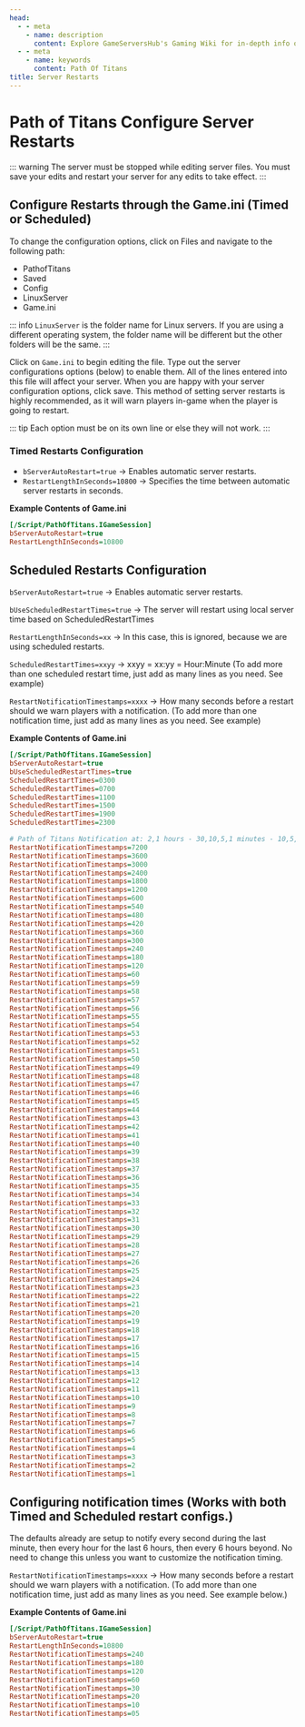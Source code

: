 ```yaml
---
head:
  - - meta
    - name: description
      content: Explore GameServersHub's Gaming Wiki for in-depth info on Path of Titans. Find details on gameplay, features, and updates for the ultimate dino MMO adventure! 
  - - meta
    - name: keywords
      content: Path Of Titans
title: Server Restarts
---
```


# Path of Titans Configure Server Restarts

::: warning
The server must be stopped while editing server files. You must save your edits and restart your server for any edits to take effect.
:::

## Configure Restarts through the Game.ini (Timed or Scheduled)

To change the configuration options, click on Files and navigate to the following path:

<ul class="breadcrumbs" data-v-1536bbb2="">
<!--[-->
<li class="first" data-v-1536bbb2="">
<span data-v-1536bbb2="">
<i class="fas fa-folder" data-v-1536bbb2=""></i> PathofTitans
</span>
</li>
<li class="" data-v-1536bbb2="">
<span data-v-1536bbb2="">
<i class="fas fa-folder" data-v-1536bbb2=""></i> Saved
</span>
</li>
<li class="" data-v-1536bbb2="">
<span data-v-1536bbb2="">
<i class="fas fa-folder" data-v-1536bbb2=""></i> Config
</span>
</li>
<li class="" data-v-1536bbb2="">
<span data-v-1536bbb2="">
<i class="fas fa-folder" data-v-1536bbb2=""></i> LinuxServer
</span>
</li>
<li class="last" data-v-1536bbb2="">
<span data-v-1536bbb2="">
<i class="fas fa-file" data-v-1536bbb2=""></i> Game.ini
</span>
</li>
<!--]-->
</ul>

::: info
`LinuxServer` is the folder name for Linux servers. If you are using a different operating system, the folder name will be different but the other folders will be the same.
:::

Click on `Game.ini` to begin editing the file. Type out the server configurations options (below) to enable them. All of the lines entered into this file will affect your server. When you are happy with your server configuration options, click save. This method of setting server restarts is highly recommended, as it will warn players in-game when the player is going to restart.

::: tip
Each option must be on its own line or else they will not work.
:::

### Timed Restarts Configuration

- `bServerAutoRestart=true` -> Enables automatic server restarts.
- `RestartLengthInSeconds=10800` -> Specifies the time between automatic server restarts in seconds.

**Example Contents of Game.ini**

```ini
[/Script/PathOfTitans.IGameSession]
bServerAutoRestart=true
RestartLengthInSeconds=10800
```

## Scheduled Restarts Configuration

`bServerAutoRestart=true` -> Enables automatic server restarts.

`bUseScheduledRestartTimes=true` -> The server will restart using local server time based on ScheduledRestartTimes

`RestartLengthInSeconds=xx` -> In this case, this is ignored, because we are using scheduled restarts.

`ScheduledRestartTimes=xxyy` -> xxyy = xx:yy = Hour:Minute (To add more than one scheduled restart time, just add as many lines as you need. See example)

`RestartNotificationTimestamps=xxxx` -> How many seconds before a restart should we warn players with a notification. (To add more than one notification time, just add as many lines as you need. See example)

**Example Contents of Game.ini**

```ini
[/Script/PathOfTitans.IGameSession]
bServerAutoRestart=true
bUseScheduledRestartTimes=true
ScheduledRestartTimes=0300
ScheduledRestartTimes=0700
ScheduledRestartTimes=1100
ScheduledRestartTimes=1500
ScheduledRestartTimes=1900
ScheduledRestartTimes=2300

# Path of Titans Notification at: 2,1 hours - 30,10,5,1 minutes - 10,5,4,3,2,1 seconds before restart
RestartNotificationTimestamps=7200
RestartNotificationTimestamps=3600
RestartNotificationTimestamps=3000
RestartNotificationTimestamps=2400
RestartNotificationTimestamps=1800
RestartNotificationTimestamps=1200
RestartNotificationTimestamps=600
RestartNotificationTimestamps=540
RestartNotificationTimestamps=480
RestartNotificationTimestamps=420
RestartNotificationTimestamps=360
RestartNotificationTimestamps=300
RestartNotificationTimestamps=240
RestartNotificationTimestamps=180
RestartNotificationTimestamps=120
RestartNotificationTimestamps=60
RestartNotificationTimestamps=59
RestartNotificationTimestamps=58
RestartNotificationTimestamps=57
RestartNotificationTimestamps=56
RestartNotificationTimestamps=55
RestartNotificationTimestamps=54
RestartNotificationTimestamps=53
RestartNotificationTimestamps=52
RestartNotificationTimestamps=51
RestartNotificationTimestamps=50
RestartNotificationTimestamps=49
RestartNotificationTimestamps=48
RestartNotificationTimestamps=47
RestartNotificationTimestamps=46
RestartNotificationTimestamps=45
RestartNotificationTimestamps=44
RestartNotificationTimestamps=43
RestartNotificationTimestamps=42
RestartNotificationTimestamps=41
RestartNotificationTimestamps=40
RestartNotificationTimestamps=39
RestartNotificationTimestamps=38
RestartNotificationTimestamps=37
RestartNotificationTimestamps=36
RestartNotificationTimestamps=35
RestartNotificationTimestamps=34
RestartNotificationTimestamps=33
RestartNotificationTimestamps=32
RestartNotificationTimestamps=31
RestartNotificationTimestamps=30
RestartNotificationTimestamps=29
RestartNotificationTimestamps=28
RestartNotificationTimestamps=27
RestartNotificationTimestamps=26
RestartNotificationTimestamps=25
RestartNotificationTimestamps=24
RestartNotificationTimestamps=23
RestartNotificationTimestamps=22
RestartNotificationTimestamps=21
RestartNotificationTimestamps=20
RestartNotificationTimestamps=19
RestartNotificationTimestamps=18
RestartNotificationTimestamps=17
RestartNotificationTimestamps=16
RestartNotificationTimestamps=15
RestartNotificationTimestamps=14
RestartNotificationTimestamps=13
RestartNotificationTimestamps=12
RestartNotificationTimestamps=11
RestartNotificationTimestamps=10
RestartNotificationTimestamps=9
RestartNotificationTimestamps=8
RestartNotificationTimestamps=7
RestartNotificationTimestamps=6
RestartNotificationTimestamps=5
RestartNotificationTimestamps=4
RestartNotificationTimestamps=3
RestartNotificationTimestamps=2
RestartNotificationTimestamps=1
```

## Configuring notification times (Works with both Timed and Scheduled restart configs.)

The defaults already are setup to notify every second during the last minute, then every hour for the last 6 hours, then every 6 hours beyond. No need to change this unless you want to customize the notification timing.

`RestartNotificationTimestamps=xxxx` -> How many seconds before a restart should we warn players with a notification. (To add more than one notification time, just add as many lines as you need. See example below.)

**Example Contents of Game.ini**

```ini
[/Script/PathOfTitans.IGameSession]
bServerAutoRestart=true
RestartLengthInSeconds=10800
RestartNotificationTimestamps=240
RestartNotificationTimestamps=180
RestartNotificationTimestamps=120
RestartNotificationTimestamps=60
RestartNotificationTimestamps=30
RestartNotificationTimestamps=20
RestartNotificationTimestamps=10
RestartNotificationTimestamps=05
```
